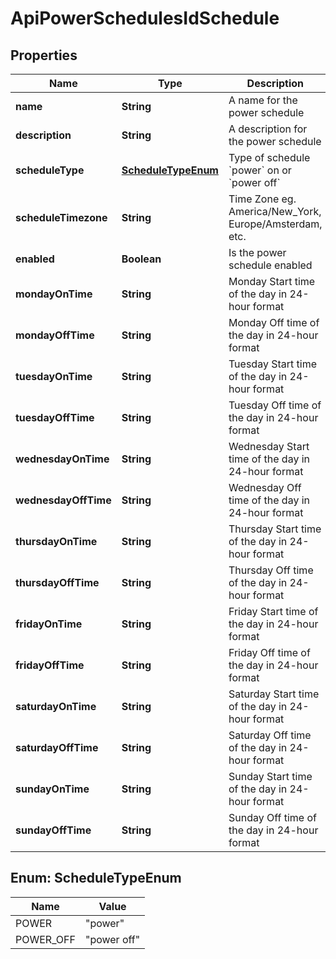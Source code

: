 

# ApiPowerSchedulesIdSchedule

## Properties

Name | Type | Description | Notes
------------ | ------------- | ------------- | -------------
**name** | **String** | A name for the power schedule |  [optional]
**description** | **String** | A description for the power schedule |  [optional]
**scheduleType** | [**ScheduleTypeEnum**](#ScheduleTypeEnum) | Type of schedule &#x60;power&#x60; on or &#x60;power off&#x60; |  [optional]
**scheduleTimezone** | **String** | Time Zone eg. America/New_York, Europe/Amsterdam, etc. |  [optional]
**enabled** | **Boolean** | Is the power schedule enabled |  [optional]
**mondayOnTime** | **String** | Monday Start time of the day in 24-hour format |  [optional]
**mondayOffTime** | **String** | Monday Off time of the day in 24-hour format |  [optional]
**tuesdayOnTime** | **String** | Tuesday Start time of the day in 24-hour format |  [optional]
**tuesdayOffTime** | **String** | Tuesday Off time of the day in 24-hour format |  [optional]
**wednesdayOnTime** | **String** | Wednesday Start time of the day in 24-hour format |  [optional]
**wednesdayOffTime** | **String** | Wednesday Off time of the day in 24-hour format |  [optional]
**thursdayOnTime** | **String** | Thursday Start time of the day in 24-hour format |  [optional]
**thursdayOffTime** | **String** | Thursday Off time of the day in 24-hour format |  [optional]
**fridayOnTime** | **String** | Friday Start time of the day in 24-hour format |  [optional]
**fridayOffTime** | **String** | Friday Off time of the day in 24-hour format |  [optional]
**saturdayOnTime** | **String** | Saturday Start time of the day in 24-hour format |  [optional]
**saturdayOffTime** | **String** | Saturday Off time of the day in 24-hour format |  [optional]
**sundayOnTime** | **String** | Sunday Start time of the day in 24-hour format |  [optional]
**sundayOffTime** | **String** | Sunday Off time of the day in 24-hour format |  [optional]



## Enum: ScheduleTypeEnum

Name | Value
---- | -----
POWER | &quot;power&quot;
POWER_OFF | &quot;power off&quot;



